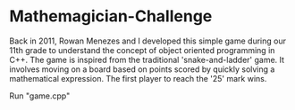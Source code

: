 # Mathemagician-Challenge

Back in 2011, Rowan Menezes and I developed this simple game during our 11th grade to understand the concept of object oriented programming in C++. The game is inspired from the traditional 'snake-and-ladder' game. It involves moving on a board based on points scored by quickly solving a mathematical expression. The first player to reach the '25' mark wins.

Run "game.cpp"
